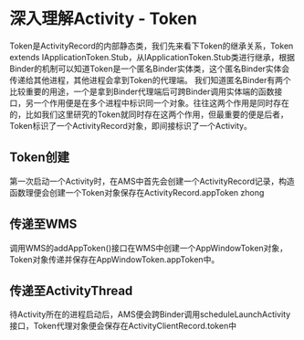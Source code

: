 # 深入理解Activity - Token

Token是ActivityRecord的内部静态类，我们先来看下Token的继承关系，Token extends IApplicationToken.Stub，从IApplicationToken.Stub类进行继承，根据Binder的机制可以知道Token是一个匿名Binder实体类，这个匿名Binder实体会传递给其他进程，其他进程会拿到Token的代理端。
我们知道匿名Binder有两个比较重要的用途，一个是拿到Binder代理端后可跨Binder调用实体端的函数接口，另一个作用便是在多个进程中标识同一个对象。往往这两个作用是同时存在的，比如我们这里研究的Token就同时存在这两个作用，但最重要的便是后者，Token标识了一个ActivityRecord对象，即间接标识了一个Activity。

## Token创建
第一次启动一个Activity时，在AMS中首先会创建一个ActivityRecord记录，构造函数理便会创建一个Token对象保存在ActivityRecord.appToken zhong

## 传递至WMS
调用WMS的addAppToken()接口在WMS中创建一个AppWindowToken对象，Token对象传递并保存在AppWindowToken.appToken中。

## 传递至ActivityThread
待Activity所在的进程启动后，AMS便会跨Binder调用scheduleLaunchActivity接口，Token代理对象便会保存在ActivityClientRecord.token中
